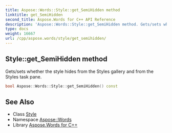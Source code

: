 ```yaml
---
title: Aspose::Words::Style::get_SemiHidden method
linktitle: get_SemiHidden
second_title: Aspose.Words for C++ API Reference
description: 'Aspose::Words::Style::get_SemiHidden method. Gets/sets whether the style hides from the Styles gallery and from the Styles task pane in C++.'
type: docs
weight: 16667
url: /cpp/aspose.words/style/get_semihidden/
---
```

## Style::get_SemiHidden method


Gets/sets whether the style hides from the Styles gallery and from the Styles task pane.

```cpp
bool Aspose::Words::Style::get_SemiHidden() const
```

## See Also

* Class [Style](../)
* Namespace [Aspose::Words](../../)
* Library [Aspose.Words for C++](../../../)
